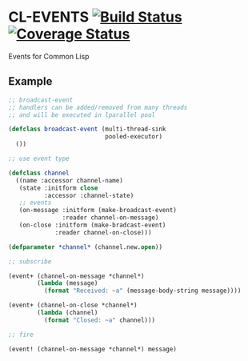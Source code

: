 # CL-EVENTS [![Build Status](https://travis-ci.org/deadtrickster/cl-events.svg)](https://travis-ci.org/deadtrickster/cl-events) [![Coverage Status](https://coveralls.io/repos/deadtrickster/cl-events/badge.svg?branch=master&service=github)](https://coveralls.io/github/deadtrickster/cl-events?branch=master)

Events for Common Lisp

## Example

``` lisp
;; broadcast-event
;; handlers can be added/removed from many threads
;; and will be executed in lparallel pool

(defclass broadcast-event (multi-thread-sink
                           pooled-executor)
  ())

;; use event type

(defclass channel
  ((name :accessor channel-name)
   (state :initform close
          :accessor :channel-state)
   ;; events
   (on-message :initform (make-broadcast-event)
               :reader channel-on-message)
   (on-close :initform (make-bradcast-event)
             :reader channel-on-close)))

(defparameter *channel* (channel.new.open))

;; subscribe

(event+ (channel-on-message *channel*)
        (lambda (message)
          (format "Received: ~a" (message-body-string message))))

(event+ (channel-on-close *channel*)
        (lambda (channel)
          (format "Closed: ~a" channel)))

;; fire

(event! (channel-on-message *channel*) message)

```
